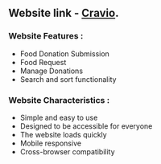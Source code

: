 ## Website link - [Cravio](https://cravio-client.web.app/).
### Website Features : 
- Food Donation Submission
- Food Request
- Manage Donations
- Search and sort functionality
### Website Characteristics : 
- Simple and easy to use
- Designed to be accessible for everyone
- The website loads quickly
- Mobile responsive
- Cross-browser compatibility